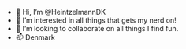 - 👋 Hi, I’m @HeintzelmannDK
- 👀 I’m interested in all things that gets my nerd on!
- 💞️ I’m looking to collaborate on all things I find fun.
- 📫 Denmark
